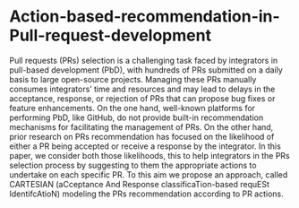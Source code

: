 # Action-based-recommendation-in-Pull-request-development
Pull requests (PRs) selection is a challenging task faced by integrators in pull-based development (PbD), with hundreds of PRs submitted on a daily basis to large open-source projects. Managing these PRs manually consumes integrators’ time and resources and may lead to delays in the acceptance, response, or rejection of PRs that can propose bug fixes or feature enhancements. On the one hand, well-known platforms for performing PbD, like GitHub, do not provide built-in recommendation mechanisms for facilitating the management of PRs. On the other hand, prior research on PRs recommendation has focused on the likelihood of either a PR being accepted or receive a response by the integrator. In this paper, we consider both those likelihoods, this to help integrators in the PRs selection process by suggesting to them the appropriate actions to undertake on each specific PR. To this aim we propose an approach, called CARTESIAN (aCceptance And Response classificaTion-based requESt IdentifcAtioN) modeling the PRs recommendation according to PR actions. 
